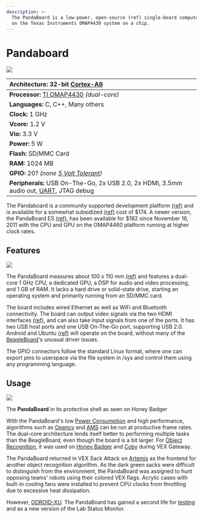 ```yaml
---
description: >-
  The PandaBoard is a low-power, open-source (ref) single-board computer based
  on the Texas Instruments OMAP4430 system on a chip.
---
```


# Pandaboard

[![](https://phabricator.purduesigbots.com/file/data/3a6ppzzjxb5hcjzsof7t/PHID-FILE-gqs4l6fjjznsjnrcyvrp/pandaboard_es_omap4460.jpg)](https://phabricator.purduesigbots.com/file/data/3a6ppzzjxb5hcjzsof7t/PHID-FILE-gqs4l6fjjznsjnrcyvrp/pandaboard_es_omap4460.jpg)

| **Architecture:** 32-bit [Cortex-A9](http://www.arm.com/products/processors/cortex-a/cortex-a9.php/) |
| :--- |
| **Processor:** [TI OMAP4430](http://www.ti.com/product/omap4430/) _\(dual-core\)_ |
| **Languages:** C, C++, Many others |
| **Clock:** 1 GHz |
| **Vcore:** 1.2 V |
| **Vio:** 3.3 V |
| **Power:** 5 W |
| **Flash:** SD/MMC Card |
| **RAM:** 1024 MB |
| **GPIO:** 20? _\(none_ [_5 Volt Tolerant_](/w/wiki/ee/5_volt_tolerant/)_\)_ |
| **Peripherals:** USB On-The-Go, 2x USB 2.0, 2x HDMI, 3.5mm audio out, [UART](/w/wiki/ee/uart/), JTAG debug |

The Pandaboard is a community supported development platform [\(ref\)](http://omappedia.org/wiki/PandaBoard) and is available for a somewhat subsidized [\(ref\)](http://omappedia.org/wiki/PandaBoard_FAQ#Is_TI_subsidizing_the_PandaBoard.3F) cost of $174. A newer version, the PandaBoard ES [\(ref\)](http://pandaboard.org/content/pandaboard-es), has been available for $182 since November 16, 2011 with the CPU and GPU on the OMAP4460 platform running at higher clock rates.

## Features

[![](https://phabricator.purduesigbots.com/file/data/ekqyy5ciw6h2wp4wedd5/PHID-FILE-dgtlep4zogo2gehfknzd/pandaboard_ports.png)](https://phabricator.purduesigbots.com/file/data/ekqyy5ciw6h2wp4wedd5/PHID-FILE-dgtlep4zogo2gehfknzd/pandaboard_ports.png)

The PandaBoard measures about 100 x 110 mm [\(ref\)](http://pandaboard.org/content/platform) and features a dual-core 1 GHz CPU, a dedicated GPU, a DSP for audio and video processing, and 1 GB of RAM. It lacks a hard drive or solid-state drive, starting an operating system and primarily running from an SD/MMC card.

The board includes wired Ethernet as well as WiFi and Bluetooth connectivity. The board can output video signals via the two HDMI interfaces [\(ref\)](http://pandaboard.org/sites/default/files/board_reference/EA1/Panda_Board_Spec_REVEA1_04.pdf), and can also take input signals from one of the ports. It has two USB host ports and one USB On-The-Go port, supporting USB 2.0. Android and Ubuntu [\(ref\)](http://omappedia.org/wiki/Ubuntu_Pre-built_Binaries_Guide) will operate on the board, without many of the [BeagleBoard](/w/wiki/ee/beagleboard/)'s unusual driver issues.

The GPIO connectors follow the standard Linux format, where one can export pins to userspace via the file system in /sys and control them using any programming language.

## Usage

[![](https://phabricator.purduesigbots.com/file/data/sqc64rm7l2tooprf4i3i/PHID-FILE-6hnmau75gozlbepdnsv5/pandaboard_inuse.jpg)](https://phabricator.purduesigbots.com/file/data/sqc64rm7l2tooprf4i3i/PHID-FILE-6hnmau75gozlbepdnsv5/pandaboard_inuse.jpg)

 The **PandaBoard** in its protective shell as seen on Honey Badger

With the PandaBoard's low [Power Consumption](/w/wiki/ee/power_consumption/) and high performance, algorithms such as [Opencv](/w/wiki/cs/opencv/) and [AMS](/w/wiki/cs/ams/) can be run at productive frame rates. The dual-core architecture lends itself better to performing multiple tasks than the BeagleBoard, even though the board is a bit larger. For [Object Recognition](/w/cs/object_recognition/), it was used on [Honey Badger](/w/wiki/past_robots/honeybadger/) and [Coby](/w/wiki/past_robots/coby/) during VEX Gateway.

The PandaBoard returned in VEX Sack Attack on [Artemis](/w/wiki/past_robots/artemis/) as the frontend for another object recognition algorithm. As the dark green sacks were difficult to distinguish from the environment, the PandaBoard was assigned to hunt opposing teams' robots using their colored VEX flags. Acrylic cases with built-in cooling fans were installed to prevent CPU clocks from throttling due to excessive heat dissipation.

However, [ODROID-XU](/w/wiki/ee/odroid/). The PandaBoard has gained a second life for [testing](/w/wiki/cs/behind_the_scenes/) and as a new version of the Lab Status Monitor.

